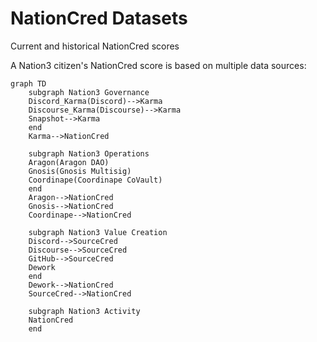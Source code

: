 # NationCred Datasets

Current and historical NationCred scores

A Nation3 citizen's NationCred score is based on multiple data sources:

```mermaid
graph TD
    subgraph Nation3 Governance
    Discord_Karma(Discord)-->Karma
    Discourse_Karma(Discourse)-->Karma
    Snapshot-->Karma
    end
    Karma-->NationCred
    
    subgraph Nation3 Operations
    Aragon(Aragon DAO)
    Gnosis(Gnosis Multisig)
    Coordinape(Coordinape CoVault)
    end
    Aragon-->NationCred
    Gnosis-->NationCred
    Coordinape-->NationCred
    
    subgraph Nation3 Value Creation
    Discord-->SourceCred
    Discourse-->SourceCred
    GitHub-->SourceCred
    Dework
    end
    Dework-->NationCred
    SourceCred-->NationCred
    
    subgraph Nation3 Activity
    NationCred
    end
```
